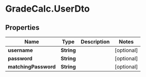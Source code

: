 # GradeCalc.UserDto

## Properties
Name | Type | Description | Notes
------------ | ------------- | ------------- | -------------
**username** | **String** |  | [optional] 
**password** | **String** |  | [optional] 
**matchingPassword** | **String** |  | [optional] 
